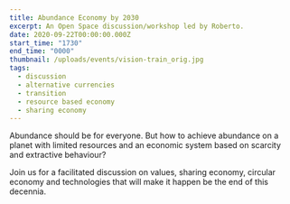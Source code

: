 ```yaml
---
title: Abundance Economy by 2030
excerpt: An Open Space discussion/workshop led by Roberto.
date: 2020-09-22T00:00:00.000Z
start_time: "1730"
end_time: "0000"
thumbnail: /uploads/events/vision-train_orig.jpg
tags:
  - discussion
  - alternative currencies
  - transition
  - resource based economy
  - sharing economy
---
```

Abundance should be for everyone. But how to achieve abundance on a planet with limited resources and an economic system based on scarcity and extractive behaviour?

Join us for a facilitated discussion on values, sharing economy, circular economy and technologies that will make it happen be the end of this decennia.